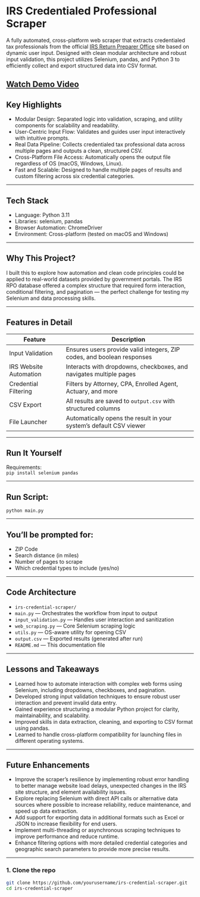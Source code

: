 # IRS Credentialed Professional Scraper

A fully automated, cross-platform web scraper that extracts credentialed tax professionals from the official [IRS Return Preparer Office](https://irs.treasury.gov/rpo/rpo.jsf) site based on dynamic user input. Designed with clean modular architecture and robust input validation, this project utilizes Selenium, pandas, and Python 3 to efficiently collect and export structured data into CSV format.

[Watch Demo Video](https://pranavvadd.github.io/IRS-Scraper-Backend/demo.mp4)
---

## Key Highlights

- Modular Design: Separated logic into validation, scraping, and utility components for scalability and readability.
- User-Centric Input Flow: Validates and guides user input interactively with intuitive prompts.
- Real Data Pipeline: Collects credentialed tax professional data across multiple pages and outputs a clean, structured CSV.
- Cross-Platform File Access: Automatically opens the output file regardless of OS (macOS, Windows, Linux).
- Fast and Scalable: Designed to handle multiple pages of results and custom filtering across six credential categories.

---

## Tech Stack

- Language: Python 3.11
- Libraries: selenium, pandas
- Browser Automation: ChromeDriver
- Environment: Cross-platform (tested on macOS and Windows)

---

## Why This Project?

I built this to explore how automation and clean code principles could be applied to real-world datasets provided by government portals. The IRS RPO database offered a complex structure that required form interaction, conditional filtering, and pagination — the perfect challenge for testing my Selenium and data processing skills.

---

## Features in Detail

| Feature               | Description                                                                 |
|-----------------------|-----------------------------------------------------------------------------|
| Input Validation       | Ensures users provide valid integers, ZIP codes, and boolean responses     |
| IRS Website Automation | Interacts with dropdowns, checkboxes, and navigates multiple pages         |
| Credential Filtering   | Filters by Attorney, CPA, Enrolled Agent, Actuary, and more                |
| CSV Export             | All results are saved to `output.csv` with structured columns              |
| File Launcher          | Automatically opens the result in your system’s default CSV viewer         |

---

## Run It Yourself

Requirements:  
`pip install selenium pandas`

---

## Run Script:

`python main.py`

---

## You’ll be prompted for:

- ZIP Code  
- Search distance (in miles)  
- Number of pages to scrape  
- Which credential types to include (yes/no)  

---

## Code Architecture

- `irs-credential-scraper/`  
- `main.py` — Orchestrates the workflow from input to output  
- `input_validation.py` — Handles user interaction and sanitization  
- `web_scraping.py` — Core Selenium scraping logic  
- `utils.py` — OS-aware utility for opening CSV  
- `output.csv` — Exported results (generated after run)  
- `README.md` — This documentation file  

---

## Lessons and Takeaways

- Learned how to automate interaction with complex web forms using Selenium, including dropdowns, checkboxes, and pagination.  
- Developed strong input validation techniques to ensure robust user interaction and prevent invalid data entry.  
- Gained experience structuring a modular Python project for clarity, maintainability, and scalability.  
- Improved skills in data extraction, cleaning, and exporting to CSV format using pandas.  
- Learned to handle cross-platform compatibility for launching files in different operating systems.  

---

## Future Enhancements

- Improve the scraper’s resilience by implementing robust error handling to better manage website load delays, unexpected changes in the IRS site structure, and element availability issues.
- Explore replacing Selenium with direct API calls or alternative data sources where possible to increase reliability, reduce maintenance, and speed up data extraction.
- Add support for exporting data in additional formats such as Excel or JSON to increase flexibility for end users.
- Implement multi-threading or asynchronous scraping techniques to improve performance and reduce runtime.
- Enhance filtering options with more detailed credential categories and geographic search parameters to provide more precise results.

---

### 1. Clone the repo

```bash
git clone https://github.com/yourusername/irs-credential-scraper.git  
cd irs-credential-scraper
